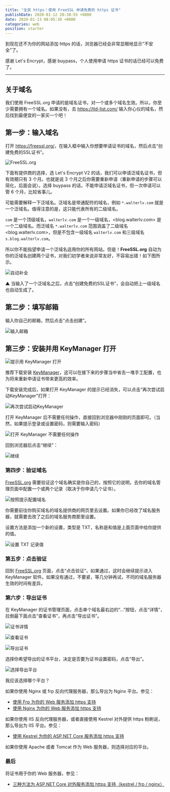 ```yaml
---
title: "全民 https！使用 FreeSSL 申请免费的 https 证书"
publishDate: 2020-01-12 20:38:55 +0800
date: 2020-01-13 08:05:30 +0800
categories: web
position: starter
---
```


到现在还不为你的网站添加 https 的话，浏览器已经会非常显眼地显示“不安全”了。

感谢 Let's Encrypt，感谢 buypass，个人使用申请 https 证书的话已经可以免费了。

---

<div id="toc"></div>

## 关于域名

我们使用 FreeSSL.org 申请的是域名证书，对一个或多个域名生效。所以，你至少需要拥有一个域名。如果没有，去 <https://tld-list.com/> 输入你心仪的域名，然后找到最便宜的一家买一个吧！

## 第一步：输入域名

打开 <https://freessl.org/>，在输入框中输入你想要申请证书的域名，然后点击“创建免费的SSL证书”。

![FreeSSL.org](/static/posts/2020-01-12-19-55-56.png)

下面有提供商的选择，选 Let's Encrypt V2 的话，我们可以申请泛域名证书，但有效期只有 3 个月。也就是说 3 个月之后你需要重新申请（重新申请的步骤可以简化，后面会说）。选择 buypass 的话，不能申请泛域名证书，但一次申请可以管 6 个月，比较省事儿。

可能需要解释一下泛域名。泛域名是带通配符的域名，例如 `*.walterlv.com` 就是一个泛域名。值得注意的是，这只能代表所有的二级域名。

`com` 是一个顶级域名，`walterlv.com` 是一个一级域名，<blog.walterlv.com> 是一个二级域名。而泛域名 `*.walterlv.com` 范围涵盖了二级域名 <blog.walterlv.com>，但是不包含一级域名 `walterlv.com` 和三级域名 `s.blog.walterlv.com`。

所以你不能指望申请一个泛域名适用你的所有网站。但是！**FreeSSL.org** 自动为你的泛域名创建两个证书，对我们初学者来说非常友好，不容易出错！如下图所示。

![自动补全](/static/posts/2020-01-12-20-11-16.png)

▲ 当输入了一个泛域名之后，点击“创建免费的SSL证书”，会自动把上一级域名也自动生成了。

## 第二步：填写邮箱

输入你自己的邮箱，然后点击“点击创建”。

![输入邮箱](/static/posts/2020-01-12-20-12-57.png)

## 第三步：安装并用 KeyManager 打开

![提示用 KeyManager 打开](/static/posts/2020-01-12-20-16-35.png)

推荐下载安装 [KeyManager](https://keymanager.org/)，这可以在接下来的步骤当中省去一堆手工配置，也为将来重新申请证书带来更高的效率。

下载安装完成后，如果打开 KeyManager 的提示已经消失，可以点击“再次尝试启动KeyManager”打开：

![再次尝试启动KeyManager](/static/posts/2020-01-12-20-20-06.png)

打开 KeyManager 后不需要任何操作，直接回到浏览器中刚刚的页面即可。（当然，如果提示登录或设置密码，则需要输入密码）

![打开 KeyManager 不需要任何操作](/static/posts/2020-01-12-20-21-28.png)

回到浏览器后点击“继续”：

![继续](/static/posts/2020-01-12-20-22-41.png)

### 第四步：验证域名

[FreeSSL.org](https://freessl.org/) 需要验证这个域名确实是你自己的，按照它的说明，去你的域名管理页面中配置一个或两个记录（取决于你申请几个证书）。

![按照提示配置域名](/static/posts/2020-01-12-20-24-48.png)

你需要前往你购买域名的域名提供商的网页里去设置。如果你已经改了域名服务器，就需要去改了之后的域名服务商那里设置。

设置方法是添加一个新的设置，类型是 TXT，名称是和值是上面页面中给你提供的值。

![设置 TXT 记录值](/static/posts/2020-01-12-20-29-23.png)

### 第五步：点击验证

回到 [FreeSSL.org](https://freessl.org/) 页面，点击“点击验证”，如果通过，这时会继续提示进入 KeyManager 软件。如果没有通过，不要紧，等几分钟再试，不同的域名服务器生效的时间有差异。

### 第六步：导出证书

在 KeyManager 的证书管理页面，点击单个域名最右边的“…”按钮，点击“详情”，拉倒最下面点击“查看证书”，再点击“导出证书”。

![证书详情](/static/posts/2020-01-12-20-33-06.png)

![查看证书](/static/posts/2020-01-12-20-33-54.png)

![导出证书](/static/posts/2020-01-12-20-34-30.png)

选择你希望导出的证书平台，决定是否要为证书设置密码，点击“导出”。

![选择导出平台](/static/posts/2020-01-12-20-35-38.png)

我应该选择哪个平台？

如果你使用 Nginx 或 frp 反向代理服务器，那么导出为 Nginx 平台。参见：

- [使用 Frp 为你的 Web 服务添加 https 支持](/post/add-https-support-for-web-service-using-frp)
- [使用 Nginx 为你的 Web 服务添加 https 支持](/post/add-https-support-for-web-service-using-nginx)

如果你使用 IIS 反向代理服务器，或者直接使用 Kestrel 对外提供 https 粉刷说，那么导出为 IIS 平台。参见：

- [使用 Kestrel 为你的 ASP.NET Core 服务添加 https 支持](/post/add-https-support-for-asp-dotnet-using-kestrel)

如果你使用 Apache 或者 Tomcat 作为 Web 服务器，则选择对应的平台。

### 最后

将证书用于你的 Web 服务器，参见：

- [三种方法为 ASP.NET Core 对外服务添加 https 支持（kestrel / frp / nginx）](/post/add-https-support-for-asp-dotnet)
